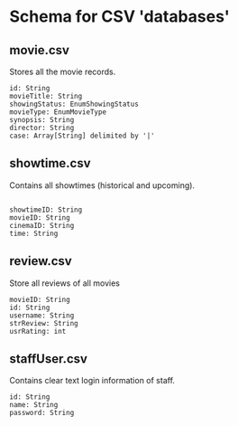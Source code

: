 # Schema for CSV 'databases'

## movie.csv

Stores all the movie records.

``` null
id: String
movieTitle: String
showingStatus: EnumShowingStatus
movieType: EnumMovieType
synopsis: String
director: String
case: Array[String] delimited by '|'
```

## showtime.csv

Contains all showtimes (historical and upcoming).

```null

showtimeID: String
movieID: String
cinemaID: String
time: String
```

## review.csv

Store all reviews of all movies

``` null
movieID: String
id: String
username: String
strReview: String
usrRating: int
```

## staffUser.csv

Contains clear text login information of staff.

```null
id: String
name: String
password: String

```
